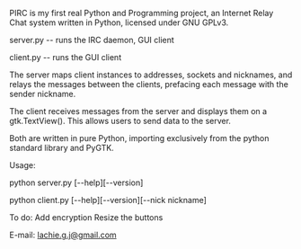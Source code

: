 PIRC is my first real Python and Programming project, an Internet Relay Chat system written in Python, licensed under GNU GPLv3.

server.py -- runs the IRC daemon, GUI client

client.py -- runs the GUI client

The server maps client instances to addresses, sockets and nicknames, and relays the messages between the clients, prefacing each message with the sender nickname.

The client receives messages from the server and displays them on a gtk.TextView(). This allows users to send data to the server.

Both are written in pure Python, importing exclusively from the python standard library and PyGTK.

Usage:

python server.py [--help][--version]

python client.py [--help][--version][--nick nickname]

To do:
Add encryption
Resize the buttons

E-mail: lachie.g.j@gmail.com

